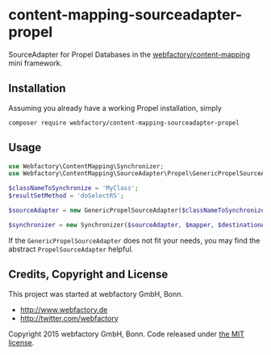 # content-mapping-sourceadapter-propel #

SourceAdapter for Propel Databases in the [webfactory/content-mapping](https://github.com/webfactory/content-mapping)
mini framework.

## Installation ##

Assuming you already have a working Propel installation, simply

    composer require webfactory/content-mapping-sourceadapter-propel

## Usage ##

```php
use Webfactory\ContentMapping\Synchronizer;
use Webfactory\ContentMapping\SourceAdapter\Propel\GenericPropelSourceAdapter;

$classNameToSynchronize = 'MyClass';
$resultSetMethod = 'doSelectRS';

$sourceAdapter = new GenericPropelSourceAdapter($classNameToSynchronize, $resultSetMethod);

$synchronizer = new Synchronizer($sourceAdapter, $mapper, $destinationAdapter, $logger);
```

If the `GenericPropelSourceAdapter` does not fit your needs, you may find the abstract `PropelSourceAdapter` helpful.

## Credits, Copyright and License ##

This project was started at webfactory GmbH, Bonn.

- <http://www.webfactory.de>
- <http://twitter.com/webfactory>

Copyright 2015 webfactory GmbH, Bonn. Code released under [the MIT license](LICENSE).
